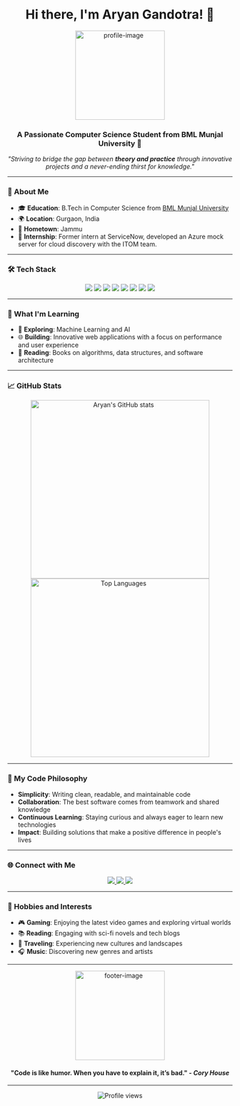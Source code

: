 <!-- Beautiful README -->
<h1 align="center">Hi there, I'm Aryan Gandotra! 👋</h1>

<div align="center">
  <img src="https://user-images.githubusercontent.com/your-image-link" alt="profile-image" width="200"/>
</div>

<h3 align="center">A Passionate Computer Science Student from BML Munjal University 🚀</h3>

<p align="center">
  <em>"Striving to bridge the gap between <strong>theory and practice</strong> through innovative projects and a never-ending thirst for knowledge."</em>
</p>

---

### 🌟 About Me

- 🎓 **Education**: B.Tech in Computer Science from [BML Munjal University](https://www.bml.edu.in/)
- 🌍 **Location**: Gurgaon, India
- 🏡 **Hometown**: Jammu
- 💼 **Internship**: Former intern at ServiceNow, developed an Azure mock server for cloud discovery with the ITOM team.

---

### 🛠️ Tech Stack

<p align="center">
  <img src="https://img.shields.io/badge/Python-3776AB?style=for-the-badge&logo=python&logoColor=white" />
  <img src="https://img.shields.io/badge/Java-007396?style=for-the-badge&logo=java&logoColor=white" />
  <img src="https://img.shields.io/badge/JavaScript-F7DF1E?style=for-the-badge&logo=javascript&logoColor=black" />
  <img src="https://img.shields.io/badge/React-61DAFB?style=for-the-badge&logo=react&logoColor=black" />
  <img src="https://img.shields.io/badge/Node.js-339933?style=for-the-badge&logo=nodedotjs&logoColor=white" />
  <img src="https://img.shields.io/badge/Git-F05032?style=for-the-badge&logo=git&logoColor=white" />
  <img src="https://img.shields.io/badge/Docker-2496ED?style=for-the-badge&logo=docker&logoColor=white" />
  <img src="https://img.shields.io/badge/Kubernetes-326CE5?style=for-the-badge&logo=kubernetes&logoColor=white" />
</p>

---

### 🌱 What I'm Learning

- 🤖 **Exploring**: Machine Learning and AI
- 🌐 **Building**: Innovative web applications with a focus on performance and user experience
- 📘 **Reading**: Books on algorithms, data structures, and software architecture

---

### 📈 GitHub Stats

<div align="center">
  <img src="https://github-readme-stats.vercel.app/api?username=your-username&show_icons=true&theme=radical" alt="Aryan's GitHub stats" width="400"/>
  <img src="https://github-readme-stats.vercel.app/api/top-langs/?username=your-username&layout=compact&theme=radical" alt="Top Languages" width="400"/>
</div>

---

### 🧠 My Code Philosophy

- **Simplicity**: Writing clean, readable, and maintainable code
- **Collaboration**: The best software comes from teamwork and shared knowledge
- **Continuous Learning**: Staying curious and always eager to learn new technologies
- **Impact**: Building solutions that make a positive difference in people's lives

---

### 🌐 Connect with Me

<p align="center">
  <a href="https://www.linkedin.com/in/your-linkedin" target="_blank">
    <img src="https://img.shields.io/badge/LinkedIn-0A66C2?style=for-the-badge&logo=linkedin&logoColor=white" />
  </a>
  <a href="https://twitter.com/your-twitter" target="_blank">
    <img src="https://img.shields.io/badge/Twitter-1DA1F2?style=for-the-badge&logo=twitter&logoColor=white" />
  </a>
  <a href="mailto:your-email">
    <img src="https://img.shields.io/badge/Email-D14836?style=for-the-badge&logo=gmail&logoColor=white" />
  </a>
</p>

---

### 🎨 Hobbies and Interests

- 🎮 **Gaming**: Enjoying the latest video games and exploring virtual worlds
- 📚 **Reading**: Engaging with sci-fi novels and tech blogs
- 🌄 **Traveling**: Experiencing new cultures and landscapes
- 🎧 **Music**: Discovering new genres and artists

---

<div align="center">
  <img src="https://user-images.githubusercontent.com/your-image-link-2" alt="footer-image" width="200"/>
</div>

<h4 align="center">"Code is like humor. When you have to explain it, it’s bad." - <em>Cory House</em></h4>

---

<p align="center">
  <img src="https://komarev.com/ghpvc/?username=your-username&style=for-the-badge&color=brightgreen" alt="Profile views"/>
</p>
